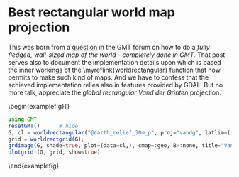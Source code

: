 # Best rectangular world map projection

This was born from a [question](https://forum.generic-mapping-tools.org/t/best-projection-for-rectangular-world-map/3715)
in the GMT forum on how to do a *fully fledged, wall-sized map of the world - completely done in GMT.*
That post serves also to document the implementation details upon which is based the inner workings of the
\myreflink{worldrectangular} function that now permits to make such kind of maps. And we have to confess that the achieved implementation relies also in features provided by GDAL. But no more talk, appreciate the *global rectangular Vand der Grinten*
projection.


\begin{examplefig}{}
```julia
using GMT
resetGMT()		# hide
G, cl = worldrectangular("@earth_relief_30m_p", proj="vandg", latlim=(-70,85), coast=true);
grid = worldrectgrid(G);
grdimage(G, shade=true, plot=(data=cl,), cmap=:geo, B=:none, title="Van der Grinten")
plotgrid!(G, grid, show=true)
```
\end{examplefig}
